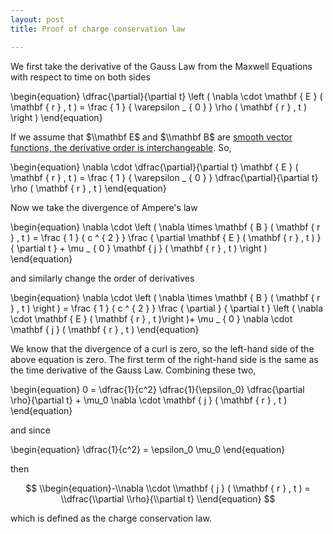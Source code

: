 ```yaml
---
layout: post
title: Proof of charge conservation law

---
```

We first take the derivative of the Gauss Law from the Maxwell Equations with respect to time on both sides

\\begin{equation}
\\dfrac{\\partial}{\\partial t} \\left ( \\nabla \\cdot \\mathbf { E } ( \\mathbf { r } , t ) = \\frac { 1 } { \\varepsilon _ { 0 } } \\rho ( \\mathbf { r } , t ) \\right )
\\end{equation}

If we assume that $\\mathbf E$ and $\\mathbf B$ are [smooth vector functions, the derivative order is interchangeable](https://en.wikipedia.org/wiki/Symmetry_of_second_derivatives). So,

\\begin{equation}
\\nabla \\cdot \\dfrac{\\partial}{\\partial t} \\mathbf { E } ( \\mathbf { r } , t ) = \\frac { 1 } { \\varepsilon _ { 0 } } \\dfrac{\\partial}{\\partial t} \\rho ( \\mathbf { r } , t )
\\end{equation}

Now we take the divergence of Ampere's law

\\begin{equation}
\\nabla \\cdot \\left ( \\nabla \\times \\mathbf { B } ( \\mathbf { r } , t ) = \\frac { 1 } { c ^ { 2 } } \\frac { \\partial \\mathbf { E } ( \\mathbf { r } , t ) } { \\partial t } + \\mu _ { 0 } \\mathbf { j } ( \\mathbf { r } , t ) \\right )
\\end{equation}

and similarly change the order of derivatives

\\begin{equation}
\\nabla \\cdot \\left ( \\nabla \\times \\mathbf { B } ( \\mathbf { r } , t ) \\right ) = \\frac { 1 } { c ^ { 2 } } \\frac { \\partial } { \\partial t } \\left ( \\nabla \\cdot \\mathbf { E } ( \\mathbf { r } , t )\\right )+ \\mu _ { 0 } \\nabla \\cdot \\mathbf { j } ( \\mathbf { r } , t )
\\end{equation}

We know that the divergence of a curl is zero, so the left-hand side of the above equation is zero. The first term of the right-hand side is the same as the time derivative of the Gauss Law. Combining these two,

\\begin{equation}
0 = \\dfrac{1}{c^2} \\dfrac{1}{\\epsilon_0} \\dfrac{\\partial \\rho}{\\partial t} + \\mu_0 \\nabla \\cdot \\mathbf { j } ( \\mathbf { r } , t )
\\end{equation}

and since

\\begin{equation}
\\dfrac{1}{c^2} = \\epsilon_0 \\mu_0
\\end{equation}

then

$$ \\begin{equation}-\\nabla \\cdot \\mathbf { j } ( \\mathbf { r } , t ) = \\dfrac{\\partial \\rho}{\\partial t} \\end{equation} $$

which is defined as the charge conservation law.